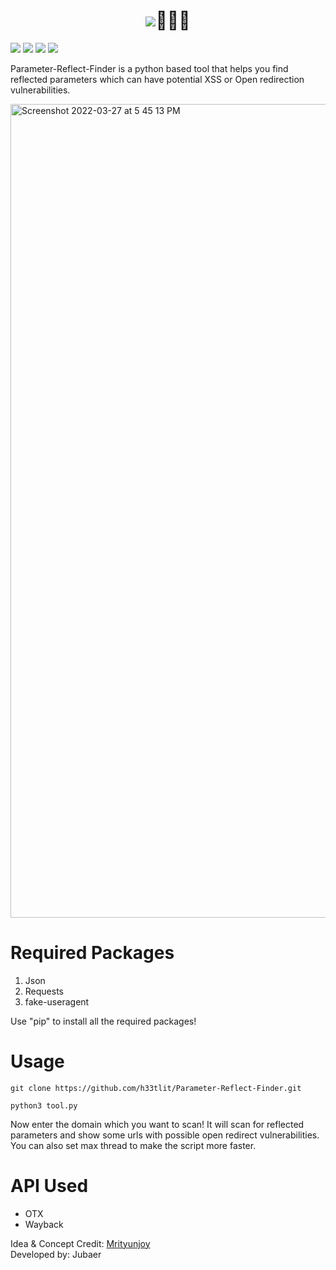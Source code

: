 <h1 align="center"><img src="https://img.shields.io/badge/Parameter Reflect Finder-Version%3A 1-red?style=for-the-badge">🕵🏻‍♂️</h1>
<p>
 <img src="https://img.shields.io/github/issues-raw/h33tlit/Parameter-Reflect-Finder?style=for-the-badge">
 <img src="https://img.shields.io/github/stars/h33tlit/Parameter-Reflect-Finder?color=white&logo=github&style=for-the-badge">
 <img src="https://img.shields.io/github/forks/h33tlit/Parameter-Reflect-Finder?color=white&logo=github&style=for-the-badge">
 <img src="https://img.shields.io/github/commit-activity/m/h33tlit/Parameter-Reflect-Finder?style=for-the-badge">
 
  
  
Parameter-Reflect-Finder is a python based tool that helps you find reflected parameters which can have potential XSS or Open redirection vulnerabilities.
</p>

<img width="1302" alt="Screenshot 2022-03-27 at 5 45 13 PM" src="https://user-images.githubusercontent.com/97327489/160275901-7867bf66-71c0-4e5b-856d-b08b35d4f81b.png">




# Required Packages
1. Json
2. Requests
3. fake-useragent

Use "pip" to install all the required packages!

# Usage

```git clone https://github.com/h33tlit/Parameter-Reflect-Finder.git```

```python3 tool.py```

Now enter the domain which you want to scan! It will scan for reflected parameters and show some urls with possible open redirect vulnerabilities.
You can also set max thread to make the script more faster.


# API Used

* OTX
* Wayback


Idea & Concept Credit: <a href="https://github.com/sup3r-b0y">Mrityunjoy</a>
<br/>
Developed by: Jubaer
